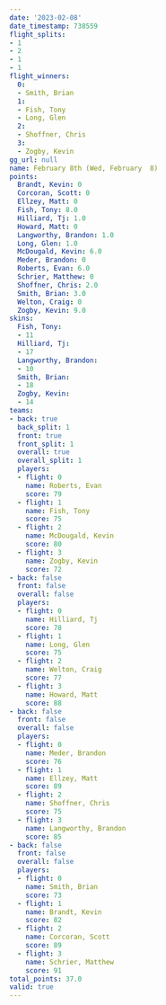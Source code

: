 ```yaml
---
date: '2023-02-08'
date_timestamp: 738559
flight_splits:
- 1
- 2
- 1
- 1
flight_winners:
  0:
  - Smith, Brian
  1:
  - Fish, Tony
  - Long, Glen
  2:
  - Shoffner, Chris
  3:
  - Zogby, Kevin
gg_url: null
name: February 8th (Wed, February  8)
points:
  Brandt, Kevin: 0
  Corcoran, Scott: 0
  Ellzey, Matt: 0
  Fish, Tony: 8.0
  Hilliard, Tj: 1.0
  Howard, Matt: 0
  Langworthy, Brandon: 1.0
  Long, Glen: 1.0
  McDougald, Kevin: 6.0
  Meder, Brandon: 0
  Roberts, Evan: 6.0
  Schrier, Matthew: 0
  Shoffner, Chris: 2.0
  Smith, Brian: 3.0
  Welton, Craig: 0
  Zogby, Kevin: 9.0
skins:
  Fish, Tony:
  - 11
  Hilliard, Tj:
  - 17
  Langworthy, Brandon:
  - 10
  Smith, Brian:
  - 18
  Zogby, Kevin:
  - 14
teams:
- back: true
  back_split: 1
  front: true
  front_split: 1
  overall: true
  overall_split: 1
  players:
  - flight: 0
    name: Roberts, Evan
    score: 79
  - flight: 1
    name: Fish, Tony
    score: 75
  - flight: 2
    name: McDougald, Kevin
    score: 80
  - flight: 3
    name: Zogby, Kevin
    score: 72
- back: false
  front: false
  overall: false
  players:
  - flight: 0
    name: Hilliard, Tj
    score: 78
  - flight: 1
    name: Long, Glen
    score: 75
  - flight: 2
    name: Welton, Craig
    score: 77
  - flight: 3
    name: Howard, Matt
    score: 88
- back: false
  front: false
  overall: false
  players:
  - flight: 0
    name: Meder, Brandon
    score: 76
  - flight: 1
    name: Ellzey, Matt
    score: 89
  - flight: 2
    name: Shoffner, Chris
    score: 75
  - flight: 3
    name: Langworthy, Brandon
    score: 85
- back: false
  front: false
  overall: false
  players:
  - flight: 0
    name: Smith, Brian
    score: 73
  - flight: 1
    name: Brandt, Kevin
    score: 82
  - flight: 2
    name: Corcoran, Scott
    score: 89
  - flight: 3
    name: Schrier, Matthew
    score: 91
total_points: 37.0
valid: true
---
```

